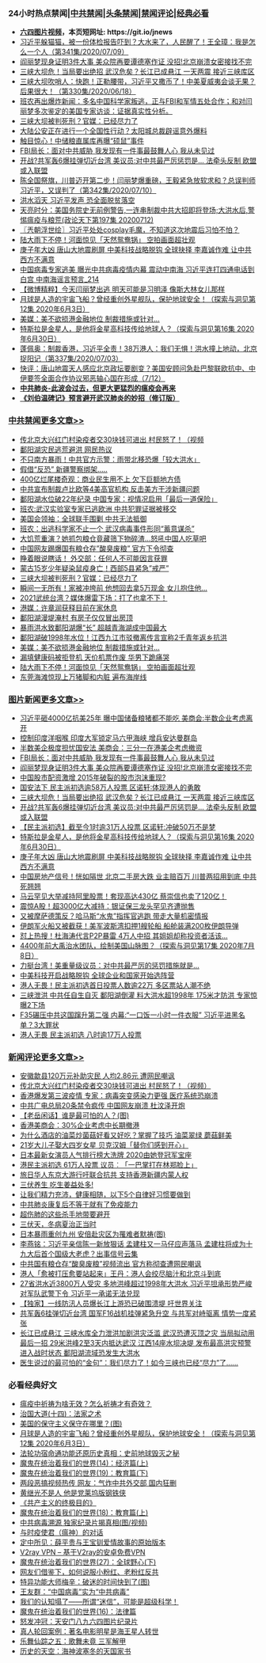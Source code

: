 <div id="tt">
<h3>24小时热点禁闻|<a href="#%E4%B8%AD%E5%85%B1%E7%A6%81%E9%97%BB%E6%9B%B4%E5%A4%9A%E6%96%87%E7%AB%A0">中共禁闻</a>|<a href="#%E5%9B%BE%E7%89%87%E6%96%B0%E9%97%BB%E6%9B%B4%E5%A4%9A%E6%96%87%E7%AB%A0">头条禁闻</a>|<a href="#%E6%96%B0%E9%97%BB%E8%AF%84%E8%AE%BA%E6%9B%B4%E5%A4%9A%E6%96%87%E7%AB%A0">禁闻评论|<a href="#%E5%BF%85%E7%9C%8B%E7%BB%8F%E5%85%B8%E5%A5%BD%E6%96%87">经典必看</a></h3>
<ul>
<li><b><a href="http://d1.bdrive.tk/64.mp4" target="_blank">六四图片视频</a>，本页短网址: https://git.io/jnews</b></li>
<li><a href="https://github.com/fqnews/bnews/blob/master/bannedvideo/20200712/1359739.md">习近平躲猫猫，被一份体检报告吓到？大水来了，人民醒了！王全璋：我是怎么一个人（第341集/2020/07/09）</a></li>
<li><a href="https://github.com/fqnews/bnews/blob/master/topimagenews/20200713/1359855.md">阎丽梦现身证明3件大事 美众院再要谭德塞作证 没招!北京崩溃女密接找不完</a></li>
<li><a href="https://github.com/fqnews/bnews/blob/master/topimagenews/20200712/1359836.md">三峡大坝危！当局要出绝招 武汉危矣？长江已成悬江 一天两震 接近三峡库区</a></li>
<li><a href="https://github.com/fqnews/bnews/blob/master/bannedvideo/20200712/1359729.md">三峡大坝吹哨人：快跑！正勒腰带，习近平又撒币了！中美夏威夷会谈无果？后果很大！（第330集/2020/06/18）</a></li>
<li><a href="https://github.com/fqnews/bnews/blob/master/bannedvideo/20200713/1359903.md">班农再出爆炸新闻：多名中国科学家叛逃，正与FBI和军情五处合作；和对闫丽梦多次鉴定的美国专家访谈：证据真实性分析。</a></li>
<li><a href="https://github.com/fqnews/bnews/blob/master/cbnews/20200713/1360032.md">三峡大坝被判死刑？官媒：已经尽力了</a></li>
<li><a href="https://github.com/fqnews/bnews/blob/master/cnnews/20200713/1360017.md">大陆公安正在进行一个全国性行动？太阳城总裁辟谣意外爆料</a></li>
<li><a href="https://github.com/fqnews/bnews/blob/master/cbnews/20200713/1359900.md">触目惊心！中储粮直属库再曝“硕鼠”事件</a></li>
<li><a href="https://github.com/fqnews/bnews/blob/master/topimagenews/20200713/1359986.md">FBI局长：面对中共威胁 我发现有一件事最鼓舞人心 我从未见过</a></li>
<li><a href="https://github.com/fqnews/bnews/blob/master/topimagenews/20200712/1359808.md">开战?共军轰6爆挂弹切近台湾 美议员:对中共最严厉惩罚是… 法牵头反制 欧盟或入联盟</a></li>
<li><a href="https://github.com/fqnews/bnews/blob/master/bannedvideo/20200712/1359740.md">陈全国祭旗，川普迈开第二步！闫丽梦爆重磅，王毅紧急放软求和？总误判师习近平，又误判了（第342集/2020/07/10）</a></li>
<li><a href="https://github.com/fqnews/bnews/blob/master/headline/20200713/1359906.md">洪水滔天 习近平发声 恐全面脱贫落空</a></li>
<li><a href="https://github.com/fqnews/bnews/blob/master/cbnews/20200713/1359921.md">天亮时分：美国务院史无前例警告,一连串制裁中共大招即将登场;大洪水后,警惕瘟疫与粮荒(政论天下第197集 20200712)</a></li>
<li><a href="https://github.com/fqnews/bnews/blob/master/ssgc/20200713/1359879.md">〖兲朝浮世绘〗习近平处处cosplay毛魔，不知道这次地震后习怕不怕？</a></li>
<li><a href="https://github.com/fqnews/bnews/blob/master/cbnews/20200713/1359940.md">陆大雨下不停！河面惊见「天然鸳鸯锅」 空拍画面超壮观</a></li>
<li><a href="https://github.com/fqnews/bnews/blob/master/topimagenews/20200712/1359718.md">庚子年大凶 唐山大地震刷屏 中美科技战略脱钩 全球抉择 李嘉诚作难 让中共西方不满意</a></li>
<li><a href="https://github.com/fqnews/bnews/blob/master/comments/20200713/1359880.md">中国病毒专家逃美 曝光中共病毒疫情内幕 震动中南海 习近平连打四通电话到白宫 中南海谣言预言_214</a></li>
<li><a href="https://github.com/fqnews/bnews/blob/master/comments/20200713/1359997.md">【微博精粹】今天闫丽梦出逃 明天可能是习明泽 像斯大林女儿那样</a></li>
<li><a href="https://github.com/fqnews/bnews/blob/master/comments/20200712/1359456.md">月球是人造的宇宙飞船？曾经重创外星舰队，保护地球安全！（探索与洞见第12集 2020年6月3日）</a></li>
<li><a href="https://github.com/fqnews/bnews/blob/master/cbnews/20200713/1359942.md">美媒：美不欲损港金融地位 制裁措施或针对...</a></li>
<li><a href="https://github.com/fqnews/bnews/blob/master/comments/20200712/1359460.md">特斯拉是金星人，是他将金星高科技传给地球人？（探索与洞见第16集 2020年6月30日）</a></li>
<li><a href="https://github.com/fqnews/bnews/blob/master/bannedvideo/20200712/1359735.md">蓬佩奥：制裁香港，习近平全责！38万港人：我们无惧！洪水撞上地动，北京捉阳记（第337集/2020/07/03）</a></li>
<li><a href="https://github.com/fqnews/bnews/blob/master/bannedvideo/20200713/1359886.md">快评：唐山地震天人感应北京政坛要剧变？美国安顾问急赴巴黎联欧抗中、中伊要签全面合作协议邪恶轴心国在形成（7/12）</a></li>
<li><b><a href="https://github.com/fqnews/bnews/blob/master/comments/20200211/1275071.md" target="_blank">中共肺炎-此波会过去，但更大更猛烈的瘟疫会再来</a></b></li>
<li><b><a href="https://github.com/fqnews/bnews/blob/master/comments/20200207/1272816.md" target="_blank">《刘伯温碑记》预言避开武汉肺炎的妙招（修订版）</a></b></li>
</ul>
</div>

<div class="catlist">
<h3><a href="https://github.com/fqnews/bnews/blob/master/cbnews/" target="_blank">中共禁闻</a><span><a href="https://github.com/fqnews/bnews/blob/master/cbnews/" target="_blank" rel="nofollow">更多文章>></a></span></h3>
<ul>
<li><a href="https://github.com/fqnews/bnews/blob/master/cbnews/20200713/1360189.md" target="_blank">传北京大兴红门村染疫者交30块钱可进出 村民怒了！（视频</a></li>
<li><a href="https://github.com/fqnews/bnews/blob/master/cbnews/20200713/1360188.md" target="_blank">鄱阳湖灾民逃荒避洪 网民热议</a></li>
<li><a href="https://github.com/fqnews/bnews/blob/master/cbnews/20200713/1360180.md" target="_blank">不只南方暴雨！中共官方示警：雨带北移恐爆「较大洪水」</a></li>
<li><a href="https://github.com/fqnews/bnews/blob/master/cbnews/20200713/1360179.md" target="_blank">假借“反恐” 新疆警察绑架…..</a></li>
<li><a href="https://github.com/fqnews/bnews/blob/master/cbnews/20200713/1360176.md" target="_blank">400亿烂尾楼奇观：商业民生用不上 欠下巨额地方债</a></li>
<li><a href="https://github.com/fqnews/bnews/blob/master/cbnews/20200713/1360171.md" target="_blank">中共宣布制裁卢比欧等4美高官机构 反击美方干涉新疆问题</a></li>
<li><a href="https://github.com/fqnews/bnews/blob/master/cbnews/20200713/1360170.md" target="_blank">鄱阳湖水位破22年纪录 中国专家：视情况启用「最后一道保险」</a></li>
<li><a href="https://github.com/fqnews/bnews/blob/master/cbnews/20200713/1360060.md" target="_blank">班农:武汉实验室专家已逃欧洲 中共犯罪证据被移交</a></li>
<li><a href="https://github.com/fqnews/bnews/blob/master/cbnews/20200713/1360143.md" target="_blank">美国会领袖：全球联手围剿 中共无法抵御</a></li>
<li><a href="https://github.com/fqnews/bnews/blob/master/cbnews/20200713/1360142.md" target="_blank">班农：出逃科学家不止一个 武汉病毒事件形同“蓄意谋杀”</a></li>
<li><a href="https://github.com/fqnews/bnews/blob/master/cbnews/20200713/1360107.md" target="_blank">大饥荒重演？她抓包粮仓竟藏筛下物碎渣…怒吼中国人吃草吧</a></li>
<li><a href="https://github.com/fqnews/bnews/blob/master/cbnews/20200713/1360062.md" target="_blank">中国网友踢爆国有粮仓存&#8221;酸臭废粮&#8221; 官方下令彻查</a></li>
<li><a href="https://github.com/fqnews/bnews/blob/master/cbnews/20200713/1360038.md" target="_blank">睁着眼说瞎话！ 外交部：任何人不可能因言获罪</a></li>
<li><a href="https://github.com/fqnews/bnews/blob/master/cbnews/20200713/1360033.md" target="_blank">蒙古15岁少年疑染鼠疫身亡！西部5县紧急&#8221;戒严&#8221;</a></li>
<li><a href="https://github.com/fqnews/bnews/blob/master/cbnews/20200713/1360032.md" target="_blank">三峡大坝被判死刑？官媒：已经尽力了</a></li>
<li><a href="https://github.com/fqnews/bnews/blob/master/cbnews/20200713/1360019.md" target="_blank">瞬间一无所有！家被冲垮前 他想回去拿5万现金 女儿抱住他…</a></li>
<li><a href="https://github.com/fqnews/bnews/blob/master/cbnews/20200713/1360009.md" target="_blank">2021武统台湾？媒体爆雷下场：打了也拿不下！</a></li>
<li><a href="https://github.com/fqnews/bnews/blob/master/cbnews/20200713/1359989.md" target="_blank">港媒：许章润获释目前在家休息</a></li>
<li><a href="https://github.com/fqnews/bnews/blob/master/cbnews/20200713/1359988.md" target="_blank">鄱阳湖漫堤淹村 有房子仅仅冒出房顶</a></li>
<li><a href="https://github.com/fqnews/bnews/blob/master/cbnews/20200713/1359987.md" target="_blank">暴雨洪水致鄱阳湖爆“长” 超越青海湖成中国最大</a></li>
<li><a href="https://github.com/fqnews/bnews/blob/master/cbnews/20200713/1359946.md" target="_blank">鄱阳湖破1998年水位！江西九江市驳撤离传言宣称2千青年返乡抗洪</a></li>
<li><a href="https://github.com/fqnews/bnews/blob/master/cbnews/20200713/1359942.md" target="_blank">美媒：美不欲损港金融地位 制裁措施或针对&#8230;</a></li>
<li><a href="https://github.com/fqnews/bnews/blob/master/cbnews/20200713/1359941.md" target="_blank">漏填健康码被拒登机 天价机票作废 华男下跪痛哭</a></li>
<li><a href="https://github.com/fqnews/bnews/blob/master/cbnews/20200713/1359940.md" target="_blank">陆大雨下不停！河面惊见「天然鸳鸯锅」 空拍画面超壮观</a></li>
<li><a href="https://github.com/fqnews/bnews/blob/master/cbnews/20200713/1359939.md" target="_blank">东莞海滩惊现上万猪脚和内脏 遍布海岸线</a></li>

</ul>
</div>
<div class="catlist">
<h3><a href="https://github.com/fqnews/bnews/blob/master/topimagenews/" target="_blank">图片新闻</a><span><a href="https://github.com/fqnews/bnews/blob/master/topimagenews/" target="_blank" rel="nofollow">更多文章>></a></span></h3>
<ul>
<li><a href="https://github.com/fqnews/bnews/blob/master/topimagenews/20200713/1360208.md" target="_blank">习近平砸4000亿抗美25年 曝中国储备粮猪都不能吃 美商会:半数企业考虑离开</a></li>
<li><a href="https://github.com/fqnews/bnews/blob/master/topimagenews/20200713/1360124.md" target="_blank">控制印度洋咽喉 印度大军锁定马六甲海峡 增兵安达曼群岛</a></li>
<li><a href="https://github.com/fqnews/bnews/blob/master/topimagenews/20200713/1360025.md" target="_blank">半数美企极度担忧国安法 美商会：三分一在港美企考虑撤资</a></li>
<li><a href="https://github.com/fqnews/bnews/blob/master/topimagenews/20200713/1359986.md" target="_blank">FBI局长：面对中共威胁 我发现有一件事最鼓舞人心 我从未见过</a></li>
<li><a href="https://github.com/fqnews/bnews/blob/master/topimagenews/20200713/1359855.md" target="_blank">阎丽梦现身证明3件大事 美众院再要谭德塞作证 没招!北京崩溃女密接找不完</a></li>
<li><a href="https://github.com/fqnews/bnews/blob/master/topimagenews/20200713/1359852.md" target="_blank">中国股市配资激增 2015年破裂的股市泡沫重现?</a></li>
<li><a href="https://github.com/fqnews/bnews/blob/master/topimagenews/20200712/1359843.md" target="_blank">国安法下 民主派初选逾58万人投票 区诺轩∶体现港人的勇敢</a></li>
<li><a href="https://github.com/fqnews/bnews/blob/master/topimagenews/20200712/1359836.md" target="_blank">三峡大坝危！当局要出绝招 武汉危矣？长江已成悬江 一天两震 接近三峡库区</a></li>
<li><a href="https://github.com/fqnews/bnews/blob/master/topimagenews/20200712/1359808.md" target="_blank">开战?共军轰6爆挂弹切近台湾 美议员:对中共最严厉惩罚是… 法牵头反制 欧盟或入联盟</a></li>
<li><a href="https://github.com/fqnews/bnews/blob/master/topimagenews/20200712/1359746.md" target="_blank">【民主派初选】截至今1时逾31万人投票 区诺轩:冲破50万不是梦</a></li>
<li><a href="https://github.com/fqnews/bnews/blob/master/comments/20200712/1359460.md" target="_blank">特斯拉是金星人，是他将金星高科技传给地球人？（探索与洞见第16集 2020年6月30日）</a></li>
<li><a href="https://github.com/fqnews/bnews/blob/master/topimagenews/20200712/1359718.md" target="_blank">庚子年大凶 唐山大地震刷屏 中美科技战略脱钩 全球抉择 李嘉诚作难 让中共西方不满意</a></li>
<li><a href="https://github.com/fqnews/bnews/blob/master/topimagenews/20200712/1359707.md" target="_blank">中国房地产信号！恍如隔世 北京二手房大跌 业主赔百万 川普两招用到底 中共死翘翘</a></li>
<li><a href="https://github.com/fqnews/bnews/blob/master/topimagenews/20200712/1359679.md" target="_blank">马云罕见大举减持阿里股票！套现高达430亿 蔡崇信也卖了120亿！</a></li>
<li><a href="https://github.com/fqnews/bnews/blob/master/topimagenews/20200712/1359637.md" target="_blank">震惊A股！超3000亿大减持：银证保三龙头罕见齐遭抛售</a></li>
<li><a href="https://github.com/fqnews/bnews/blob/master/topimagenews/20200712/1359598.md" target="_blank">又被摩萨德策反？哈马斯“水鬼”指挥官逃跑 带走大量机密情报</a></li>
<li><a href="https://github.com/fqnews/bnews/blob/master/topimagenews/20200712/1359597.md" target="_blank">伊朗军火船又被截获！美军波斯湾扣押1艘轮船 船舱装满200枚伊朗导弹</a></li>
<li><a href="https://github.com/fqnews/bnews/blob/master/topimagenews/20200712/1359572.md" target="_blank">怼上热搜！杜海涛代言P2P暴雷 4万人中招 其姐姐却称投资者活该…</a></li>
<li><a href="https://github.com/fqnews/bnews/blob/master/comments/20200712/1359461.md" target="_blank">4400年前大禹治水团队，绘制美国山脉图？（探索与洞见第17集 2020年7月8日）</a></li>
<li><a href="https://github.com/fqnews/bnews/blob/master/topimagenews/20200712/1359465.md" target="_blank">力挺台湾！美重量级议员：对中共最严厉的惩罚措施就是&#8230;</a></li>
<li><a href="https://github.com/fqnews/bnews/blob/master/topimagenews/20200712/1359376.md" target="_blank">中美科技开启战略脱钩 全球企业和国家开始选阵营</a></li>
<li><a href="https://github.com/fqnews/bnews/blob/master/topimagenews/20200711/1359354.md" target="_blank">港人无畏！民主派初选首日投票人数逾22万 多区票站人潮不绝</a></li>
<li><a href="https://github.com/fqnews/bnews/blob/master/topimagenews/20200711/1359353.md" target="_blank">三峡泄洪 中共任自生自灭 鄱阳湖倒灌 料大洪水超1998年 175米才防洪 专家惊曝2下场</a></li>
<li><a href="https://github.com/fqnews/bnews/blob/master/topimagenews/20200711/1359315.md" target="_blank">F35碾压中共这国蹿升第二强 内幕:“一口饭一小时一件衣服” 习近平进黑名单？3大罪状</a></li>
<li><a href="https://github.com/fqnews/bnews/blob/master/topimagenews/20200711/1359312.md" target="_blank">港人无畏 民主派初选 八时逾17万人投票</a></li>

</ul>
</div>
<div class="catlist">
<h3><a href="https://github.com/fqnews/bnews/blob/master/comments/" target="_blank">新闻评论</a><span><a href="https://github.com/fqnews/bnews/blob/master/comments/" target="_blank" rel="nofollow">更多文章>></a></span></h3>
<ul>
<li><a href="https://github.com/fqnews/bnews/blob/master/comments/20200713/1360218.md" target="_blank">安徽歙县120万元补助灾民 人均2.86元 遭网民嘲讽</a></li>
<li><a href="https://github.com/fqnews/bnews/blob/master/comments/20200713/1360165.md" target="_blank">传北京大兴红门村染疫者交30块钱可进出 村民怒了！（视频）</a></li>
<li><a href="https://github.com/fqnews/bnews/blob/master/comments/20200713/1360164.md" target="_blank">香港爆发第三波疫情 专家：病毒突变感染力更强 医疗系统恐崩溃</a></li>
<li><a href="https://github.com/fqnews/bnews/blob/master/comments/20200713/1360163.md" target="_blank">中共广电总局20条禁令疯传  中国网友崩溃  杜汶泽开炮</a></li>
<li><a href="https://github.com/fqnews/bnews/blob/master/comments/20200713/1360156.md" target="_blank">【老岳闲话】谁是最可怕的人？(图)</a></li>
<li><a href="https://github.com/fqnews/bnews/blob/master/comments/20200713/1360151.md" target="_blank">香港美商会：30%企业考虑中长期撤港</a></li>
<li><a href="https://github.com/fqnews/bnews/blob/master/comments/20200713/1360140.md" target="_blank">为什么酒店的油菜炒菌菇好看又好吃？掌握了技巧 油菜翠绿 蘑菇鲜美</a></li>
<li><a href="https://github.com/fqnews/bnews/blob/master/comments/20200713/1360126.md" target="_blank">21岁大儿子娶大四岁女星  贝克汉姆「替你们感到开心」</a></li>
<li><a href="https://github.com/fqnews/bnews/blob/master/comments/20200713/1360114.md" target="_blank">日本最新女演员人气排行榜大洗牌  2020由她登冠军宝座</a></li>
<li><a href="https://github.com/fqnews/bnews/blob/master/comments/20200713/1360108.md" target="_blank">港民主派初选 61万人投票 议员︰「一巴掌打在林郑脸上」</a></li>
<li><a href="https://github.com/fqnews/bnews/blob/master/comments/20200713/1360068.md" target="_blank">旅日华人东京大游行吁联合抗共 支持香港新疆内蒙人权</a></li>
<li><a href="https://github.com/fqnews/bnews/blob/master/comments/20200713/1360067.md" target="_blank">三伏养生  吃生姜益处多!</a></li>
<li><a href="https://github.com/fqnews/bnews/blob/master/comments/20200713/1360066.md" target="_blank">让我们精力充沛，健康相随，以下5个自律好习惯要做到</a></li>
<li><a href="https://github.com/fqnews/bnews/blob/master/comments/20200713/1360065.md" target="_blank">中共肺炎康复后不等于就有了免疫能力</a></li>
<li><a href="https://github.com/fqnews/bnews/blob/master/comments/20200713/1360064.md" target="_blank">超伤肺的这些杀手地带要避开</a></li>
<li><a href="https://github.com/fqnews/bnews/blob/master/comments/20200713/1360063.md" target="_blank">三伏天，冬病夏治正当时</a></li>
<li><a href="https://github.com/fqnews/bnews/blob/master/comments/20200713/1360048.md" target="_blank">日本暴雨重创九州 安倍赴灾区为罹难者默祷(图)</a></li>
<li><a href="https://github.com/fqnews/bnews/blob/master/comments/20200713/1360046.md" target="_blank">李燕铭：习近平亲信陈一新放狠话 孟建柱又一马仔应声落马 孟建柱将成为十九大后首个国级大老虎？出事信号云集</a></li>
<li><a href="https://github.com/fqnews/bnews/blob/master/comments/20200713/1360039.md" target="_blank">中共国有粮仓存“酸臭废粮”视频流出 官方称彻查遭网民嘲讽</a></li>
<li><a href="https://github.com/fqnews/bnews/blob/master/comments/20200713/1360031.md" target="_blank">港人「愈被打压愈要站起来」王丹：港人会绞尽脑汁和北京斗到底</a></li>
<li><a href="https://github.com/fqnews/bnews/blob/master/comments/20200713/1360024.md" target="_blank">27省洪水近3800万人受灾 多地洪峰超过1998年大洪水 习近平坦承形势严峻 对军队武警下令 习近平一承诺无法兑现</a></li>
<li><a href="https://github.com/fqnews/bnews/blob/master/comments/20200713/1360023.md" target="_blank">【独家】一线防汛人员爆长江上游恐已破围溃堤 吁世界关注</a></li>
<li><a href="https://github.com/fqnews/bnews/blob/master/comments/20200713/1360016.md" target="_blank">共军轰6挂弹切近台湾 国军F16战机挂弹紧急升空 与共军对峙驱离 情势一度紧张</a></li>
<li><a href="https://github.com/fqnews/bnews/blob/master/comments/20200713/1360008.md" target="_blank">长江已成悬江 三峡水库全力泄洪加剧洪灾泛滥 武汉恐遭灭顶之灾 当局拟动用最后一招 29米洪峰2至3天内抵达武汉 江西14座水坝决堤 发布最高洪灾预警 进入战时状态 鄱阳湖流域恐发生大洪水</a></li>
<li><a href="https://github.com/fqnews/bnews/blob/master/comments/20200713/1359998.md" target="_blank">医生说过的最可怕的“金句”：我们尽力了！如今三峡也已经“尽力”了……</a></li>

</ul>
</div>

<div class="catlist">
<h3>必看经典好文</h3>
<ul>
<li><a href="https://github.com/fqnews/bnews/blob/master/comments/20200502/1322275.md" target="_blank">瘟疫中祈祷为啥无效？怎么祈祷才有奇效？</a></li>
<li><a href="https://github.com/fqnews/bnews/blob/master/cbnews/20180320/916962.md" target="_blank">治国大道(十四)：法家之术</a></li>
<li><a href="https://github.com/fqnews/bnews/blob/master/lifebaike/20200520/1331379.md" target="_blank">美国的保守主义保守在哪里？(图)</a></li>
<li><a href="https://github.com/fqnews/bnews/blob/master/comments/20200712/1359456.md" target="_blank">月球是人造的宇宙飞船？曾经重创外星舰队，保护地球安全！（探索与洞见第12集 2020年6月3日）</a></li>
<li><a href="https://github.com/fqnews/bnews/blob/master/tculture/20121025/73069.md" target="_blank">法轮功宿命通功能还原历史真相：史前地球毁灭之秘</a></li>
<li><a href="https://github.com/fqnews/bnews/blob/master/topimagenews/20180605/953415.md" target="_blank">魔鬼在统治着我们的世界(14)：经济篇(上)</a></li>
<li><a href="https://github.com/fqnews/bnews/blob/master/comments/20180716/972458.md" target="_blank">魔鬼在统治着我们的世界(19)：教育篇(下)</a></li>
<li><a href="https://github.com/fqnews/bnews/blob/master/cbnews/20200703/1355059.md" target="_blank">两段恶搞视频热传 网友：气炸中共外交部 国内狂删</a></li>
<li><a href="https://github.com/fqnews/bnews/blob/master/lifebaike/20190522/1131765.md" target="_blank">黄继光不是人 他是党莱坞版钢铁侠</a></li>
<li><a href="https://github.com/fqnews/bnews/blob/master/bookwiki/20171120/858084.md" target="_blank">《共产主义的终极目的》</a></li>
<li><a href="https://github.com/fqnews/bnews/blob/master/topimagenews/20180701/965109.md" target="_blank">魔鬼在统治着我们的世界(18)：教育篇(上)</a></li>
<li><a href="https://github.com/fqnews/bnews/blob/master/ccpdope/20200412/1311165.md" target="_blank">中共病毒溯源 独家纪录片揭真相(图/视频)</a></li>
<li><a href="https://github.com/fqnews/bnews/blob/master/comments/20200327/1301424.md" target="_blank">与时疫使君（瘟神）的对话</a></li>
<li><a href="https://github.com/fqnews/bnews/blob/master/comments/20200616/1345658.md" target="_blank">定中所见：薛平贵与王宝钏爱情故事的原始版本</a></li>
<li><a href="https://github.com/fqnews/bnews/blob/master/comments/20200112/1257608.md" target="_blank">V2ray VPN &#8211; 基于V2ray的安卓免费VPN</a></li>
<li><a href="https://github.com/fqnews/bnews/blob/master/comments/20181224/1052333.md" target="_blank">魔鬼在统治着我们的世界(27)：全球野心(下)</a></li>
<li><a href="https://github.com/fqnews/bnews/blob/master/comments/20200712/1359630.md" target="_blank">网友们借鉴下，如何说服小粉红、老粉红反共</a></li>
<li><a href="https://github.com/fqnews/bnews/blob/master/ccpdope/20200703/1355002.md" target="_blank">特异功能大师梅辛：破迷的时间快到了(图)</a></li>
<li><a href="https://github.com/fqnews/bnews/blob/master/comments/20200318/1295755.md" target="_blank">王友群：“中国病毒”实为“中共病毒”</a></li>
<li><a href="https://github.com/fqnews/bnews/blob/master/sohnews/20161029/607205.md" target="_blank">我们的认知塌了——所谓“迷信”，可能是超级科学！</a></li>
<li><a href="https://github.com/fqnews/bnews/blob/master/topimagenews/20180615/958090.md" target="_blank">魔鬼在统治着我们的世界(16)：法律篇</a></li>
<li><a href="https://github.com/fqnews/bnews/blob/master/comments/20200604/783200.md" target="_blank">怒发冲冠：天安门八九六四图片纪录片</a></li>
<li><a href="https://github.com/fqnews/bnews/blob/master/comments/20200523/1332915.md" target="_blank">真人轮回案例：著名电影明星是海王星人转世</a></li>
<li><a href="https://github.com/fqnews/bnews/blob/master/tculture/20170715/791820.md" target="_blank">乐舞仙踪之五：歌舞未竟 三军解甲</a></li>
<li><a href="https://github.com/fqnews/bnews/blob/master/tculture/xiulian/20170318/732480.md" target="_blank">历史的天空：海神波塞冬的天国家书</a></li>

</ul>
</div>